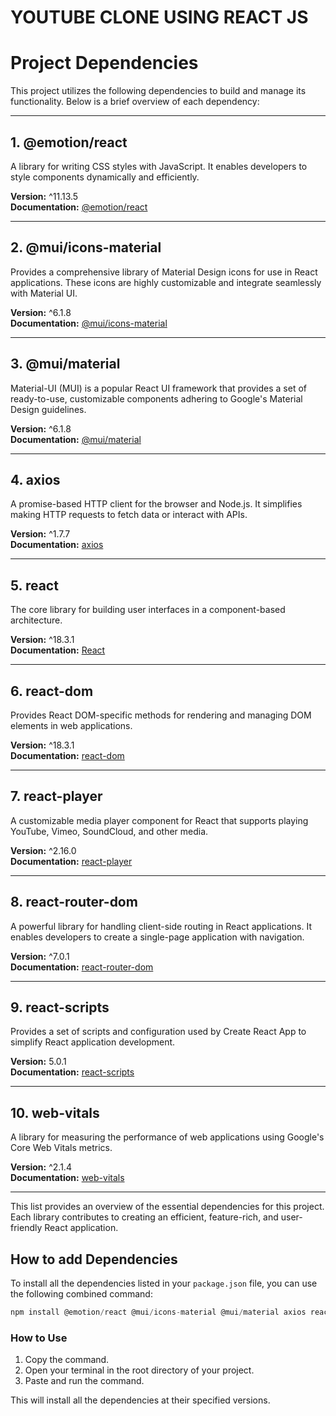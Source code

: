# YOUTUBE CLONE USING REACT JS 

# Project Dependencies

This project utilizes the following dependencies to build and manage its functionality. Below is a brief overview of each dependency:

---

## **1. @emotion/react**
A library for writing CSS styles with JavaScript. It enables developers to style components dynamically and efficiently.

**Version:** ^11.13.5  
**Documentation:** [@emotion/react](https://emotion.sh/docs/introduction)

---

## **2. @mui/icons-material**
Provides a comprehensive library of Material Design icons for use in React applications. These icons are highly customizable and integrate seamlessly with Material UI.

**Version:** ^6.1.8  
**Documentation:** [@mui/icons-material](https://mui.com/material-ui/material-icons/)

---

## **3. @mui/material**
Material-UI (MUI) is a popular React UI framework that provides a set of ready-to-use, customizable components adhering to Google's Material Design guidelines.

**Version:** ^6.1.8  
**Documentation:** [@mui/material](https://mui.com/)

---

## **4. axios**
A promise-based HTTP client for the browser and Node.js. It simplifies making HTTP requests to fetch data or interact with APIs.

**Version:** ^1.7.7  
**Documentation:** [axios](https://axios-http.com/)

---

## **5. react**
The core library for building user interfaces in a component-based architecture.

**Version:** ^18.3.1  
**Documentation:** [React](https://react.dev/)

---

## **6. react-dom**
Provides React DOM-specific methods for rendering and managing DOM elements in web applications.

**Version:** ^18.3.1  
**Documentation:** [react-dom](https://reactjs.org/docs/react-dom.html)

---

## **7. react-player**
A customizable media player component for React that supports playing YouTube, Vimeo, SoundCloud, and other media.

**Version:** ^2.16.0  
**Documentation:** [react-player](https://github.com/CookPete/react-player)

---

## **8. react-router-dom**
A powerful library for handling client-side routing in React applications. It enables developers to create a single-page application with navigation.

**Version:** ^7.0.1  
**Documentation:** [react-router-dom](https://reactrouter.com/)

---

## **9. react-scripts**
Provides a set of scripts and configuration used by Create React App to simplify React application development.

**Version:** 5.0.1  
**Documentation:** [react-scripts](https://create-react-app.dev/docs/getting-started/)

---

## **10. web-vitals**
A library for measuring the performance of web applications using Google's Core Web Vitals metrics.

**Version:** ^2.1.4  
**Documentation:** [web-vitals](https://web.dev/vitals/)

---

This list provides an overview of the essential dependencies for this project. Each library contributes to creating an efficient, feature-rich, and user-friendly React application.


## **How to add Dependencies**

To install all the dependencies listed in your `package.json` file, you can use the following combined command:

```jsx
npm install @emotion/react @mui/icons-material @mui/material axios react-player react-router-dom react-scripts web-vitals

```

### **How to Use**
1. Copy the command.
2. Open your terminal in the root directory of your project.
3. Paste and run the command.

This will install all the dependencies at their specified versions.



